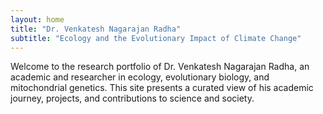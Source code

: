 ```yaml
---
layout: home
title: "Dr. Venkatesh Nagarajan Radha"
subtitle: "Ecology and the Evolutionary Impact of Climate Change"
---
```


Welcome to the research portfolio of Dr. Venkatesh Nagarajan Radha, an academic and researcher in ecology, evolutionary biology, and mitochondrial genetics. This site presents a curated view of his academic journey, projects, and contributions to science and society.
